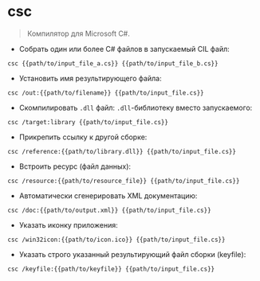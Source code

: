 # csc

> Компилятор для Microsoft C#.

- Собрать один или более C# файлов в запускаемый CIL файл:

`csc {{path/to/input_file_a.cs}} {{path/to/input_file_b.cs}}`

- Установить имя результирующего файла:

`csc /out:{{path/to/filename}} {{path/to/input_file.cs}}`

- Скомпилировать `.dll` файл: `.dll`-библиотеку вместо запускаемого:

`csc /target:library {{path/to/input_file.cs}}`

- Прикрепить ссылку к другой сборке:

`csc /reference:{{path/to/library.dll}} {{path/to/input_file.cs}}`

- Встроить ресурс (файл данных):

`csc /resource:{{path/to/resource_file}} {{path/to/input_file.cs}}`

- Автоматически сгенерировать XML документацию:

`csc /doc:{{path/to/output.xml}} {{path/to/input_file.cs}}`

- Указать иконку приложения:

`csc /win32icon:{{path/to/icon.ico}} {{path/to/input_file.cs}}`

- Указать строго указанный результирующий файл сборки (keyfile):

`csc /keyfile:{{path/to/keyfile}} {{path/to/input_file.cs}}`
